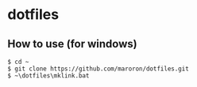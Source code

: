 # dotfiles
## How to use (for windows)
```
$ cd ~
$ git clone https://github.com/maroron/dotfiles.git
$ ~\dotfiles\mklink.bat
```
